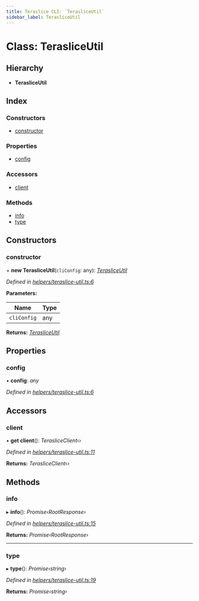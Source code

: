 ```yaml
---
title: Teraslice CLI: `TerasliceUtil`
sidebar_label: TerasliceUtil
---
```


# Class: TerasliceUtil

## Hierarchy

* **TerasliceUtil**

## Index

### Constructors

* [constructor](terasliceutil.md#constructor)

### Properties

* [config](terasliceutil.md#config)

### Accessors

* [client](terasliceutil.md#client)

### Methods

* [info](terasliceutil.md#info)
* [type](terasliceutil.md#type)

## Constructors

###  constructor

\+ **new TerasliceUtil**(`cliConfig`: any): *[TerasliceUtil](terasliceutil.md)*

*Defined in [helpers/teraslice-util.ts:6](https://github.com/terascope/teraslice/blob/d8feecc03/packages/teraslice-cli/src/helpers/teraslice-util.ts#L6)*

**Parameters:**

Name | Type |
------ | ------ |
`cliConfig` | any |

**Returns:** *[TerasliceUtil](terasliceutil.md)*

## Properties

###  config

• **config**: *any*

*Defined in [helpers/teraslice-util.ts:6](https://github.com/terascope/teraslice/blob/d8feecc03/packages/teraslice-cli/src/helpers/teraslice-util.ts#L6)*

## Accessors

###  client

• **get client**(): *TerasliceClient‹›*

*Defined in [helpers/teraslice-util.ts:11](https://github.com/terascope/teraslice/blob/d8feecc03/packages/teraslice-cli/src/helpers/teraslice-util.ts#L11)*

**Returns:** *TerasliceClient‹›*

## Methods

###  info

▸ **info**(): *Promise‹RootResponse›*

*Defined in [helpers/teraslice-util.ts:15](https://github.com/terascope/teraslice/blob/d8feecc03/packages/teraslice-cli/src/helpers/teraslice-util.ts#L15)*

**Returns:** *Promise‹RootResponse›*

___

###  type

▸ **type**(): *Promise‹string›*

*Defined in [helpers/teraslice-util.ts:19](https://github.com/terascope/teraslice/blob/d8feecc03/packages/teraslice-cli/src/helpers/teraslice-util.ts#L19)*

**Returns:** *Promise‹string›*
